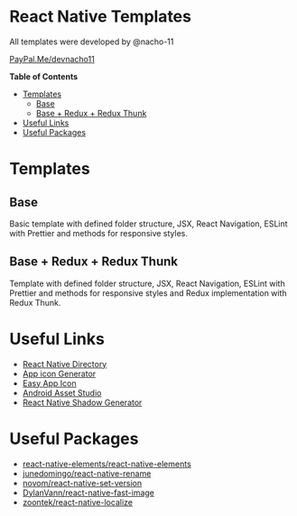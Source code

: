 # React Native Templates

All templates were developed by @nacho-11

[PayPal.Me/devnacho11](https://PayPal.Me/devnacho11)

**Table of Contents**

<!-- START doctoc generated TOC please keep comment here to allow auto update -->
<!-- DON'T EDIT THIS SECTION, INSTEAD RE-RUN doctoc TO UPDATE -->

- [Templates](#templates)
  - [Base](#base)
  - [Base + Redux + Redux Thunk](#base--redux--redux-thunk)
- [Useful Links](#useful-links)
- [Useful Packages](#useful-packages)

<!-- END doctoc generated TOC please keep comment here to allow auto update -->

# Templates

## Base

Basic template with defined folder structure, JSX, React Navigation, ESLint with Prettier and methods for responsive styles.

## Base + Redux + Redux Thunk

Template with defined folder structure, JSX, React Navigation, ESLint with Prettier and methods for responsive styles and Redux implementation with Redux Thunk.

# Useful Links

- [React Native Directory](https://reactnative.directory/)
- [App icon Generator](https://appicon.co/)
- [Easy App Icon](https://easyappicon.com/)
- [Android Asset Studio](https://romannurik.github.io/AndroidAssetStudio/index.html)
- [React Native Shadow Generator](https://ethercreative.github.io/react-native-shadow-generator/)

# Useful Packages

- [react-native-elements/react-native-elements](https://github.com/react-native-elements/react-native-elements)
- [junedomingo/react-native-rename](https://github.com/junedomingo/react-native-rename)
- [novom/react-native-set-version ](https://github.com/novom/react-native-set-version)
- [DylanVann/react-native-fast-image](https://github.com/DylanVann/react-native-fast-image)
- [zoontek/react-native-localize](https://github.com/zoontek/react-native-localize)
